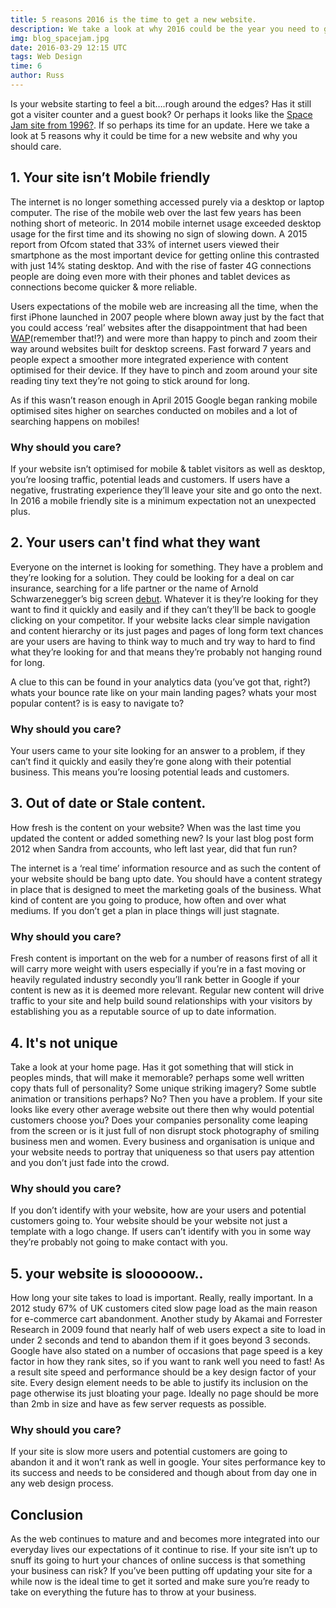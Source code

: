 ```yaml
---
title: 5 reasons 2016 is the time to get a new website.
description: We take a look at why 2016 could be the year you need to get a new website.
img: blog_spacejam.jpg
date: 2016-03-29 12:15 UTC
tags: Web Design
time: 6
author: Russ
---
```


Is your website starting to feel a bit….rough around the edges? Has it still got a visiter counter and a guest book? Or perhaps  it looks like the [Space Jam site from 1996?](http://www.warnerbros.com/archive/spacejam/movie/jam.htm). If so perhaps its time for an update. Here we take a look at 5 reasons why it could be time for a new website and why you should care.

## 1. Your site isn’t Mobile friendly
The internet is no longer something accessed purely via a desktop or laptop computer. The rise of the mobile web over the last few  years has been nothing short of meteoric. In 2014 mobile internet usage exceeded desktop usage for the first time and its showing no sign of slowing down. A 2015 report from Ofcom stated that 33% of internet users viewed their smartphone as the most important device for getting online this contrasted with just 14% stating desktop. And with the rise of faster 4G connections people are doing even more with their phones and tablet devices as connections become quicker & more reliable.

Users expectations of the mobile web are increasing all the time, when the first iPhone launched in 2007 people where blown away just by the fact that you could access ‘real’ websites after the disappointment that had been [WAP](https://en.wikipedia.org/wiki/Wireless_Application_Protocol)(remember that!?) and were more than happy to pinch and zoom their way around websites built for desktop screens. Fast forward 7 years and people expect a smoother more integrated experience with content optimised for their device. If they have to pinch and zoom around your site reading tiny text they’re not going to stick around for long. 

As if this wasn’t reason enough in April 2015 Google began ranking mobile optimised sites higher on searches conducted on mobiles and a lot of searching happens on mobiles! 

### Why should you care?
If your website isn’t optimised for mobile & tablet visitors as well as desktop, you’re loosing traffic, potential leads and customers. If users have a negative, frustrating experience they’ll leave your site and go onto the next. In 2016 a mobile friendly site is a minimum expectation not an unexpected plus. 


## 2. Your users can't find what they want
Everyone on the internet is looking for something. They have a problem and they’re looking for a solution. They could be looking for a deal on car insurance, searching for a life partner or the name of Arnold Schwarzenegger’s big screen [debut](https://www.youtube.com/watch?v=Wj4NGS_o68g). Whatever it is they’re looking for they want to find it quickly and easily and if they can’t they’ll be back to google clicking on your competitor. If your website lacks clear simple navigation and content hierarchy or its just pages and pages of long form text chances are your users are having to think way to much and try way to hard to find what they’re looking for and that means they’re probably not hanging round for long. 

A clue to this can be found in your analytics data (you’ve got that, right?) whats your bounce rate like on your main landing pages? whats your most popular content? is is easy to navigate to? 

### Why should you care?
Your users came to your site looking for an answer to a problem, if they can’t find it quickly and easily they’re gone along with their potential business. This means you’re loosing potential leads and customers.

## 3. Out of date or Stale content.
How fresh is the content on your website? When was the last time you updated the content or added something new? Is your last blog post form 2012 when Sandra from accounts, who left last year, did that fun run?

The internet is a ‘real time’ information resource and as such the content of your website should be bang upto date. You should have a content strategy in place that is designed to meet the marketing goals of the business. What kind of content are you going to produce, how often and over what mediums. If you don’t get a plan in place things will just stagnate.

### Why should you care?
Fresh content is important on the web for a number of reasons first of all it will carry more weight with users especially if you’re in a fast moving or heavily regulated industry secondly you’ll rank better in Google if your content is new as it is deemed more relevant. Regular new content will drive traffic to your site and help build sound relationships with your visitors by establishing you as a reputable source of up to date information. 

## 4. It's not unique
Take a look at your home page. Has it got something that will stick in peoples minds, that will make it memorable? perhaps some well written copy thats full of personality? Some unique striking imagery? Some subtle animation or transitions perhaps? No? Then you have a problem. If your site looks like every other average website out there then why would potential customers choose you? Does your companies personality come leaping from the screen or is it just full of non disrupt stock photography of smiling business men and women. Every business and organisation is unique and your website needs to portray that uniqueness so that users pay attention and you don’t just fade into the crowd.

### Why should you care?
If you don’t identify with your website, how are your users and potential customers going to. Your website should be your website not just a template with a logo change. If users can’t identify with you in some way they’re probably not going to make contact with you.
 

## 5. your website is sloooooow..
How long your site takes to load is important. Really, really important. In a 2012 study 67% of UK customers cited slow page load as the main reason for e-commerce cart abandonment. Another study by Akamai and Forrester Research in 2009 found that nearly half of web users expect a site to load in under 2 seconds and tend to abandon them if it goes beyond 3 seconds. Google have also stated on a number of occasions that page speed is a key factor in how they rank sites, so if you want to rank well you need to fast! As a result site speed and performance should be a key design factor of your site. Every design element needs to be able to justify its inclusion on the page otherwise its just bloating your page. Ideally no page should be more than 2mb in size and have as few server requests as possible.

### Why should you care?
If your site is slow more users and potential customers are going to abandon it and it won’t rank as well in google. Your sites performance key to its success and needs to be considered and though about from day one in any web design process. 

## Conclusion
As the web continues to mature and and becomes more integrated into our everyday lives our expectations of it continue to rise. If your site isn’t up to snuff its going to hurt your chances of online success is that something your business can risk? If you’ve been putting off updating your site for a while now is the ideal time to get it sorted and make sure you’re ready to take on everything the future has to throw at your business.
 